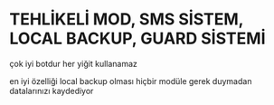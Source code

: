 # TEHLİKELİ MOD, SMS SİSTEM, LOCAL BACKUP, GUARD SİSTEMİ 

çok iyi botdur her yiğit kullanamaz 

en iyi özelliği local backup olması hiçbir modüle gerek duymadan datalarınızı kaydediyor

